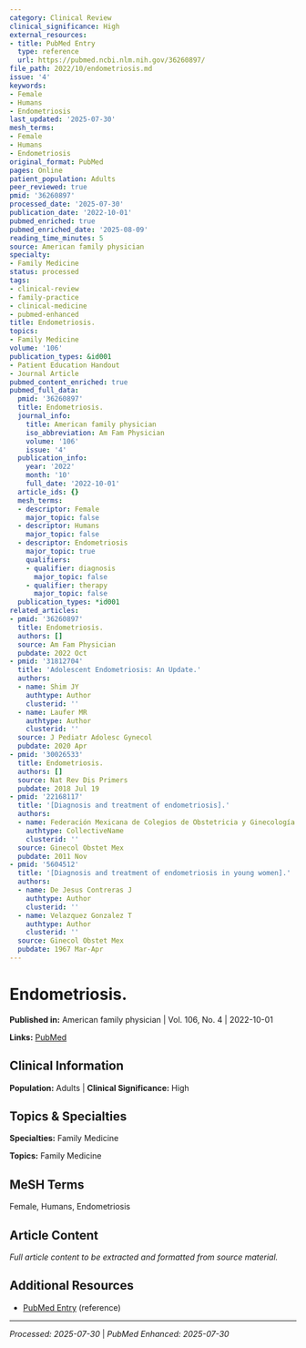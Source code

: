 ```yaml
---
category: Clinical Review
clinical_significance: High
external_resources:
- title: PubMed Entry
  type: reference
  url: https://pubmed.ncbi.nlm.nih.gov/36260897/
file_path: 2022/10/endometriosis.md
issue: '4'
keywords:
- Female
- Humans
- Endometriosis
last_updated: '2025-07-30'
mesh_terms:
- Female
- Humans
- Endometriosis
original_format: PubMed
pages: Online
patient_population: Adults
peer_reviewed: true
pmid: '36260897'
processed_date: '2025-07-30'
publication_date: '2022-10-01'
pubmed_enriched: true
pubmed_enriched_date: '2025-08-09'
reading_time_minutes: 5
source: American family physician
specialty:
- Family Medicine
status: processed
tags:
- clinical-review
- family-practice
- clinical-medicine
- pubmed-enhanced
title: Endometriosis.
topics:
- Family Medicine
volume: '106'
publication_types: &id001
- Patient Education Handout
- Journal Article
pubmed_content_enriched: true
pubmed_full_data:
  pmid: '36260897'
  title: Endometriosis.
  journal_info:
    title: American family physician
    iso_abbreviation: Am Fam Physician
    volume: '106'
    issue: '4'
  publication_info:
    year: '2022'
    month: '10'
    full_date: '2022-10-01'
  article_ids: {}
  mesh_terms:
  - descriptor: Female
    major_topic: false
  - descriptor: Humans
    major_topic: false
  - descriptor: Endometriosis
    major_topic: true
    qualifiers:
    - qualifier: diagnosis
      major_topic: false
    - qualifier: therapy
      major_topic: false
  publication_types: *id001
related_articles:
- pmid: '36260897'
  title: Endometriosis.
  authors: []
  source: Am Fam Physician
  pubdate: 2022 Oct
- pmid: '31812704'
  title: 'Adolescent Endometriosis: An Update.'
  authors:
  - name: Shim JY
    authtype: Author
    clusterid: ''
  - name: Laufer MR
    authtype: Author
    clusterid: ''
  source: J Pediatr Adolesc Gynecol
  pubdate: 2020 Apr
- pmid: '30026533'
  title: Endometriosis.
  authors: []
  source: Nat Rev Dis Primers
  pubdate: 2018 Jul 19
- pmid: '22168117'
  title: '[Diagnosis and treatment of endometriosis].'
  authors:
  - name: Federación Mexicana de Colegios de Obstetricia y Ginecología
    authtype: CollectiveName
    clusterid: ''
  source: Ginecol Obstet Mex
  pubdate: 2011 Nov
- pmid: '5604512'
  title: '[Diagnosis and treatment of endometriosis in young women].'
  authors:
  - name: De Jesus Contreras J
    authtype: Author
    clusterid: ''
  - name: Velazquez Gonzalez T
    authtype: Author
    clusterid: ''
  source: Ginecol Obstet Mex
  pubdate: 1967 Mar-Apr
---
```


# Endometriosis.

**Published in:** American family physician | Vol. 106, No. 4 | 2022-10-01

**Links:** [PubMed](https://pubmed.ncbi.nlm.nih.gov/36260897/)

## Clinical Information

**Population:** Adults | **Clinical Significance:** High

## Topics & Specialties

**Specialties:** Family Medicine

**Topics:** Family Medicine

## MeSH Terms

Female, Humans, Endometriosis

## Article Content

*Full article content to be extracted and formatted from source material.*

## Additional Resources

- [PubMed Entry](https://pubmed.ncbi.nlm.nih.gov/36260897/) (reference)

---

*Processed: 2025-07-30* | *PubMed Enhanced: 2025-07-30*

